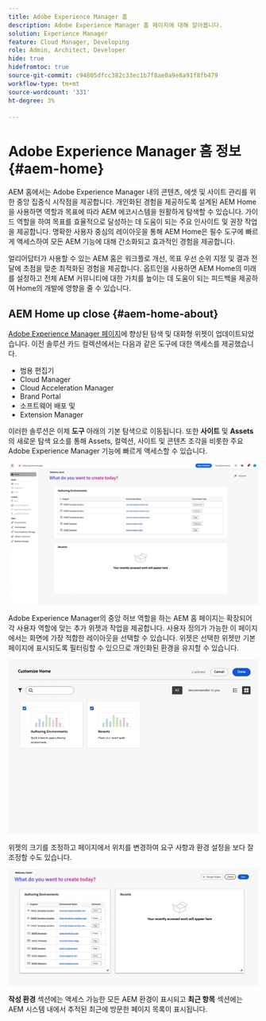 ```yaml
---
title: Adobe Experience Manager 홈
description: Adobe Experience Manager 홈 페이지에 대해 알아봅니다.
solution: Experience Manager
feature: Cloud Manager, Developing
role: Admin, Architect, Developer
hide: true
hidefromtoc: true
source-git-commit: c94805dfcc382c33ec1b7f8ae0a9e8a91f8fb479
workflow-type: tm+mt
source-wordcount: '331'
ht-degree: 3%

---
```


# Adobe Experience Manager 홈 정보 {#aem-home}

AEM 홈에서는 Adobe Experience Manager 내의 콘텐츠, 에셋 및 사이트 관리를 위한 중앙 집중식 시작점을 제공합니다. 개인화된 경험을 제공하도록 설계된 AEM Home을 사용하면 역할과 목표에 따라 AEM 에코시스템을 원활하게 탐색할 수 있습니다. 가이드 역할을 하여 목표를 효율적으로 달성하는 데 도움이 되는 주요 인사이트 및 권장 작업을 제공합니다. 명확한 사용자 중심의 레이아웃을 통해 AEM Home은 필수 도구에 빠르게 액세스하여 모든 AEM 기능에 대해 간소화되고 효과적인 경험을 제공합니다.

얼리어답터가 사용할 수 있는 AEM 홈은 워크플로 개선, 목표 우선 순위 지정 및 결과 전달에 초점을 맞춘 최적화된 경험을 제공합니다. 옵트인을 사용하면 AEM Home의 미래를 설정하고 전체 AEM 커뮤니티에 대한 가치를 높이는 데 도움이 되는 피드백을 제공하여 Home의 개발에 영향을 줄 수 있습니다.

## AEM Home up close {#aem-home-about}

[Adobe Experience Manager 페이지](https://experience.adobe.com/#/experiencemanager)에 향상된 탐색 및 대화형 위젯이 업데이트되었습니다. 이전 솔루션 카드 컬렉션에서는 다음과 같은 도구에 대한 액세스를 제공했습니다.

* 범용 편집기
* Cloud Manager
* Cloud Acceleration Manager
* Brand Portal
* 소프트웨어 배포 및
* Extension Manager

이러한 솔루션은 이제 **도구** 아래의 기본 탐색으로 이동됩니다. 또한 **사이트** 및 **Assets**&#x200B;의 새로운 탐색 요소를 통해 Assets, 컬렉션, 사이트 및 콘텐츠 조각을 비롯한 주요 Adobe Experience Manager 기능에 빠르게 액세스할 수 있습니다.

![AEM 홈 페이지](/help/implementing/cloud-manager/assets/aem-home-author-environments.png)

Adobe Experience Manager의 중앙 허브 역할을 하는 AEM 홈 페이지는 확장되어 각 사용자 역할에 맞는 추가 위젯과 작업을 제공합니다. 사용자 정의가 가능한 이 페이지에서는 화면에 가장 적합한 레이아웃을 선택할 수 있습니다. 위젯은 선택한 위젯만 기본 페이지에 표시되도록 필터링할 수 있으므로 개인화된 환경을 유지할 수 있습니다.

![AEM 홈 페이지](/help/implementing/cloud-manager/assets/aem-home-custom.png)

위젯의 크기를 조정하고 페이지에서 위치를 변경하여 요구 사항과 환경 설정을 보다 잘 조정할 수도 있습니다.

![AEM 홈 페이지](/help/implementing/cloud-manager/assets/aem-home-widgets.png)

**작성 환경** 섹션에는 액세스 가능한 모든 AEM 환경이 표시되고 **최근 항목** 섹션에는 AEM 시스템 내에서 추적된 최근에 방문한 페이지 목록이 표시됩니다.
